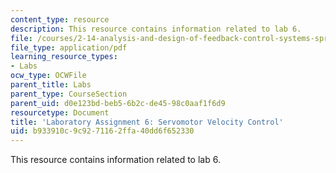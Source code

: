 ```yaml
---
content_type: resource
description: This resource contains information related to lab 6.
file: /courses/2-14-analysis-and-design-of-feedback-control-systems-spring-2014/b933910c9c9271162ffa40dd6f652330_MIT2_14S14_Lab_6.pdf
file_type: application/pdf
learning_resource_types:
- Labs
ocw_type: OCWFile
parent_title: Labs
parent_type: CourseSection
parent_uid: d0e123bd-beb5-6b2c-de45-98c0aaf1f6d9
resourcetype: Document
title: 'Laboratory Assignment 6: Servomotor Velocity Control'
uid: b933910c-9c92-7116-2ffa-40dd6f652330
---
```

This resource contains information related to lab 6.

